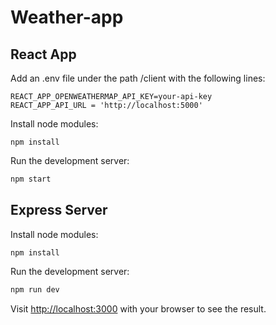# Weather-app


## React App

Add an .env file under the path /client with the following lines:

``` 
REACT_APP_OPENWEATHERMAP_API_KEY=your-api-key
REACT_APP_API_URL = 'http://localhost:5000'
``` 
Install node modules:


``` 
npm install
```


Run the development server:

```bash
npm start

```


## Express Server
Install node modules:


``` 
npm install
```


Run the development server:

```bash
npm run dev

```

Visit [http://localhost:3000](http://localhost:3000) with your browser to see the result.
